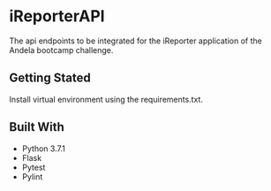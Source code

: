 # iReporterAPI

The api endpoints to be integrated for the iReporter application of the Andela bootcamp challenge.

## Getting Stated
Install virtual environment using the requirements.txt.

## Built With
* Python 3.7.1
* Flask
* Pytest
* Pylint